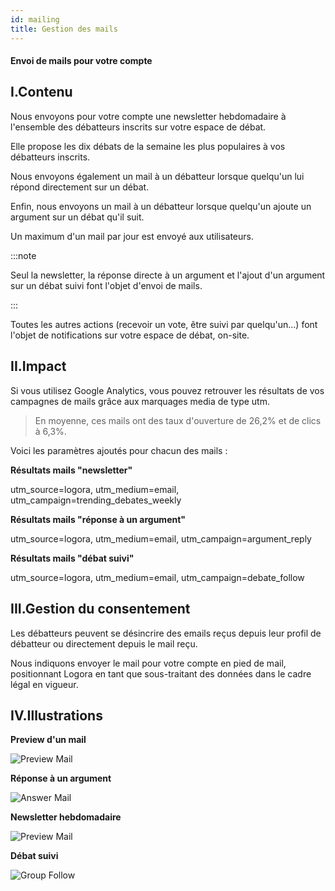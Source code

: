 ```yaml
---
id: mailing
title: Gestion des mails
---
```


#### Envoi de mails pour votre compte

## I.Contenu

Nous envoyons pour votre compte une newsletter hebdomadaire à l'ensemble des débatteurs inscrits sur votre espace de débat. 

Elle propose les dix débats de la semaine les plus populaires à vos débatteurs inscrits.  

Nous envoyons également un mail à un débatteur lorsque quelqu'un lui répond directement sur un débat. 

Enfin, nous envoyons un mail à un débatteur lorsque quelqu'un ajoute un argument sur un débat qu'il suit. 

Un maximum d'un mail par jour est envoyé aux utilisateurs. 

:::note

Seul la newsletter, la réponse directe à un argument et l'ajout d'un argument sur un débat suivi font l'objet d'envoi de mails. 

:::

Toutes les autres actions (recevoir un vote, être suivi par quelqu'un...) font l'objet de notifications sur votre espace de débat, on-site. 

## II.Impact

Si vous utilisez Google Analytics, vous pouvez retrouver les résultats de vos campagnes de mails grâce aux marquages media de type utm. 

> En moyenne, ces mails ont des taux d'ouverture de 26,2% et de clics à 6,3%. 

Voici les paramètres ajoutés pour chacun des mails : 

**Résultats mails "newsletter"**

utm_source=logora, utm_medium=email, utm_campaign=trending_debates_weekly

**Résultats mails "réponse à un argument"**

utm_source=logora, utm_medium=email, utm_campaign=argument_reply

**Résultats mails "débat suivi"**

utm_source=logora, utm_medium=email, utm_campaign=debate_follow

## III.Gestion du consentement

Les débatteurs peuvent se désincrire des emails reçus depuis leur profil de débatteur ou directement depuis le mail reçu. 

Nous indiquons envoyer le mail pour votre compte en pied de mail, positionnant Logora en tant que sous-traitant des données dans le cadre légal en vigueur. 

## IV.Illustrations

**Preview d'un mail**

![Preview Mail](/img/previewmail.png)

**Réponse à un argument**

![Answer Mail](/img/answermail.png)

**Newsletter hebdomadaire**

![Preview Mail](/img/insidemail.png)

**Débat suivi**

![Group Follow](/img/groupfollow.png)


